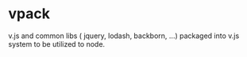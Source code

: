 # vpack
v.js and common libs ( jquery, lodash, backborn, ...) packaged into v.js system to be utilized to node. 
